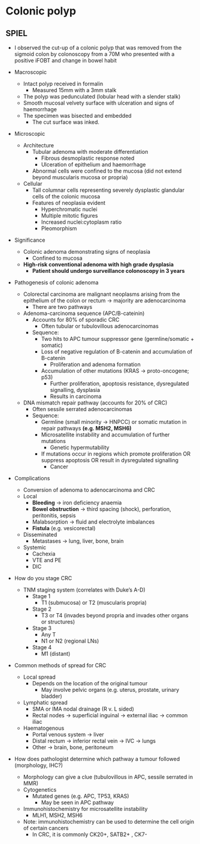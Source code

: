 # Colonic polyp

## SPIEL

- I observed the cut-up of a colonic polyp that was removed from the sigmoid colon by colonoscopy from a 70M who presented with a positive iFOBT and change in bowel habit
- Macroscopic
    - Intact polyp received in formalin
        - Measured 15mm with a 3mm stalk
    - The polyp was pedunculated (lobular head with a slender stalk)
    - Smooth mucosal velvety surface with ulceration and signs of haemorrhage
    - The specimen was bisected and embedded
        - The cut surface was inked.
- Microscopic
    - Architecture
        - Tubular adenoma with moderate differentiation
            - Fibrous desmoplastic response noted
            - Ulceration of epithelium and haemorrhage
        - Abnormal cells were confined to the mucosa (did not extend beyond muscularis mucosa or propria)
    - Cellular
        - Tall columnar cells representing severely dysplastic glandular cells of the colonic mucosa
        - Features of neoplasia evident
            - Hyperchromatic nuclei
            - Multiple mitotic figures
            - Increased nuclei:cytoplasm ratio
            - Pleomorphism
- Significance
    - Colonic adenoma demonstrating signs of neoplasia
        - Confined to mucosa
    - **High-risk conventional adenoma with high grade dysplasia**
        - **Patient should undergo surveillance colonoscopy in 3 years**

- Pathogenesis of colonic adenoma
    - Colorectal carcinoma are malignant neoplasms arising from the epithelium of the colon or rectum → majority are adenocarcinoma
        - There are two pathways
    - Adenoma-carcinoma sequence (APC/B-cateinin)
        - Accounts for 80% of sporadic CRC
            - Often tubular or tubulovillous adenocarcinomas
        - Sequence:
            - Two hits to APC tumour suppressor gene (germline/somatic + somatic)
            - Loss of negative regulation of B-catenin and accumulation of B-catenin
                - Proliferation and adenoma formation
            - Accumulation of other mutations (KRAS → proto-oncogene; p53)
                - Further proliferation, apoptosis resistance, dysregulated signalling, dysplasia
                - Results in carcinoma
    - DNA mismatch repair pathway (accounts for 20% of CRC)
        - Often sessile serrated adenocarcinomas
        - Sequence:
            - Germline (small minority → HNPCC) or somatic mutation in repair pathways **(e.g. MSH2, MSH6)**
            - Microsatellite instability and accumulation of further mutations
                - Genetic hypermutability
            - If mutations occur in regions which promote proliferation OR suppress apoptosis OR result in dysregulated signalling
                - Cancer
            
- Complications
    - Conversion of adenoma to adenocarcinoma and CRC
    - Local
        - **Bleeding** → iron deficiency anaemia
        - **Bowel obstruction** → third spacing (shock), perforation, peritonitis, sepsis
        - Malabsorption → fluid and electrolyte imbalances
        - **Fistula** (e.g. vesicorectal)
    - Disseminated
        - Metastases → lung, liver, bone, brain
    - Systemic
        - Cachexia
        - VTE and PE
        - DIC
- How do you stage CRC
    - TNM staging system (correlates with Duke’s A-D)
        - Stage 1
            - T1 (submucosa) or T2 (muscularis propria)
        - Stage 2
            - T3 or T4 (invades beyond propria and invades other organs or structures)
        - Stage 3
            - Any T
            - N1 or N2 (regional LNs)
        - Stage 4
            - M1 (distant)
- Common methods of spread for CRC
    - Local spread
        - Depends on the location of the original tumour
            - May involve pelvic organs (e.g. uterus, prostate, urinary bladder)
    - Lymphatic spread
        - SMA or IMA nodal drainage (R v. L sided)
        - Rectal nodes → superficial inguinal → external iliac → common iliac
    - Haematogenous
        - Portal venous system → liver
        - Distal rectum → inferior rectal vein → IVC → lungs
        - Other → brain, bone, peritoneum
- How does pathologist determine which pathway a tumour followed (morphology, IHC?)
    - Morphology can give a clue (tubulovillous in APC, sessile serrated in MMR)
    - Cytogenetics
        - Mutated genes (e.g. APC, TP53, KRAS)
            - May be seen in APC pathway
    - Immunohistochemistry for microsatellite instability
        - MLH1, MSH2, MSH6
    - Note: immunohistochemistry can be used to determine the cell origin of certain cancers
        - In CRC, it is commonly CK20+, SATB2+ , CK7-
